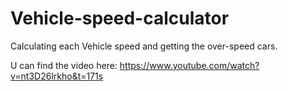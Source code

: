 # Vehicle-speed-calculator
Calculating each Vehicle speed and getting the over-speed cars.

U can find the video here: https://www.youtube.com/watch?v=nt3D26lrkho&t=171s

